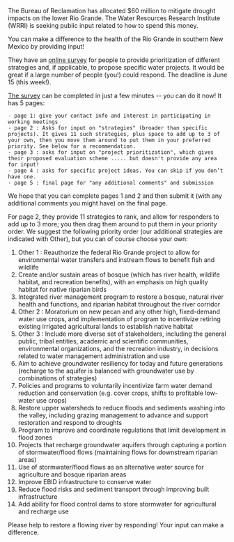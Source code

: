 
   The Bureau of Reclamation has allocated $60 million to mitigate drought impacts on the lower Rio Grande. The Water Resources Research Institute (WRRI) is seeking public input related to how to spend this money. 

You can make a difference to the health of the Rio Grande in southern New Mexico by providing input!

They have an [online survey](https://survey123.arcgis.com/share/2acd82fb2ab94a9e915283875d4fdc1d) for people to provide prioritization of different strategies and, if applicable, to propose specific water projects. It would be great if a large number of people (you!) could respond. The deadline is June 15 (this week!).

   [The survey](https://survey123.arcgis.com/share/2acd82fb2ab94a9e915283875d4fdc1d) can be completed in just a few minutes -- you can do it now! It has 5 pages:

    - page 1: give your contact info and interest in participating in working meetings
    - page 2 : Asks for input on "strategies" (broader than specific projects). It gives 11 such strategies, plus space to add up to 3 of your own, then you move them around to put them in your preferred priority. See below for a recommendation.
    - page 3 : asks for input on "project prioritization", which gives their proposed evaluation scheme ..... but doesn't provide any area for input!
    - page 4 : asks for specific project ideas. You can skip if you don’t have one.
    - page 5 : final page for "any additional comments" and submission

We hope that you can complete pages 1 and 2 and then submit it (with any additional comments you might have) on the final page.

For page 2, they provide 11 strategies to rank, and allow for responders to add up to 3 more; you then drag them around to put them in your priority order. We suggest the following priority order (our additional strategies are indicated with Other), but you can of course choose your own:
1. Other 1 : Reauthorize the federal Rio Grande project to allow for environmental water transfers and instream flows to benefit fish and wildlife
1. Create and/or sustain areas of bosque (which has river health, wildlife habitat, and recreation benefits), with an emphasis on high quality habitat for native riparian birds
1. Integrated river management program to restore a bosque, natural river health and functions, and riparian habitat throughout the river corridor
1. Other 2 : Moratorium on new pecan and any other high, fixed-demand water use crops, and implementation of program to incentivize retiring existing irrigated agricultural lands to establish native habitat 
1. Other 3 : Include more diverse set of stakeholders, including the general public, tribal entities, academic and scientific communities, environmental organizations, and the recreation industry, in decisions related to water management administration and use 
1. Aim to achieve groundwater resiliency for today and future generations (recharge to the aquifer is balanced with groundwater use by combinations of strategies)
1. Policies and programs to voluntarily incentivize farm water demand reduction and conservation (e.g. cover crops, shifts to profitable low-water use crops)
1. Restore upper watersheds to reduce floods and sediments washing into the valley, including grazing management to advance and support restoration and respond to droughts
1. Program to improve and coordinate regulations that limit development in flood zones
1. Projects that recharge groundwater aquifers through capturing a portion of stormwater/flood flows (maintaining flows for downstream riparian areas)
1. Use of stormwater/flood flows as an alternative water source for agriculture and bosque riparian areas
1. Improve EBID infrastructure to conserve water
1. Reduce flood risks and sediment transport through improving built infrastructure
1. Add ability for flood control dams to store stormwater for agricultural and recharge use

Please help to restore a flowing river by responding! Your input can make a difference.


